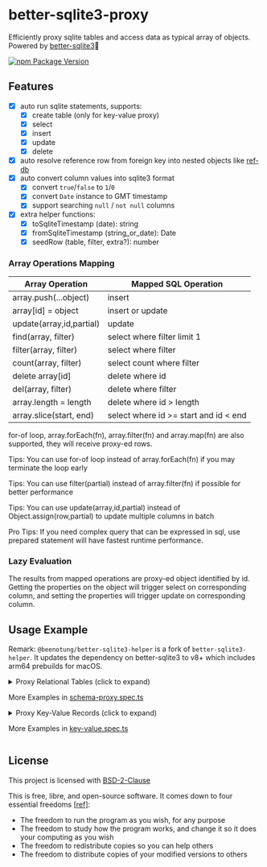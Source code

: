 # better-sqlite3-proxy

Efficiently proxy sqlite tables and access data as typical array of objects.
Powered by [better-sqlite3](https://github.com/WiseLibs/better-sqlite3)🔋

[![npm Package Version](https://img.shields.io/npm/v/better-sqlite3-proxy)](https://www.npmjs.com/package/better-sqlite3-proxy)

## Features

- [x] auto run sqlite statements, supports:
  - [x] create table (only for key-value proxy)
  - [x] select
  - [x] insert
  - [x] update
  - [x] delete
- [x] auto resolve reference row from foreign key into nested objects like [ref-db](https://github.com/beenotung/ref-db)
- [x] auto convert column values into sqlite3 format
  - [x] convert `true`/`false` to `1`/`0`
  - [x] convert `Date` instance to GMT timestamp
  - [x] support searching `null` / `not null` columns
- [x] extra helper functions:
  - [x] toSqliteTimestamp (date): string
  - [x] fromSqliteTimestamp (string_or_date): Date
  - [x] seedRow (table, filter, extra?): number

### Array Operations Mapping

| Array Operation          | Mapped SQL Operation                  |
| ------------------------ | ------------------------------------- |
| array.push(...object)    | insert                                |
| array[id] = object       | insert or update                      |
| update(array,id,partial) | update                                |
| find(array, filter)      | select where filter limit 1           |
| filter(array, filter)    | select where filter                   |
| count(array, filter)     | select count where filter             |
| delete array[id]         | delete where id                       |
| del(array, filter)       | delete where filter                   |
| array.length = length    | delete where id > length              |
| array.slice(start, end)  | select where id >= start and id < end |

for-of loop, array.forEach(fn), array.filter(fn) and array.map(fn) are also supported, they will receive proxy-ed rows.

Tips: You can use for-of loop instead of array.forEach(fn) if you may terminate the loop early

Tips: You can use filter(partial) instead of array.filter(fn) if possible for better performance

Tips: You can use update(array,id,partial) instead of Object.assign(row,partial) to update multiple columns in batch

Pro Tips: If you need complex query that can be expressed in sql, use prepared statement will have fastest runtime performance.

### Lazy Evaluation

The results from mapped operations are proxy-ed object identified by id.
Getting the properties on the object will trigger select on corresponding column, and
setting the properties will trigger update on corresponding column.

## Usage Example

Remark: `@beenotung/better-sqlite3-helper` is a fork of `better-sqlite3-helper`. It updates the dependency on better-sqlite3 to v8+ which includes arm64 prebuilds for macOS.

<details>
<summary>Proxy Relational Tables (click to expand)

More Examples in [schema-proxy.spec.ts](./test/schema-proxy.spec.ts)

</summary>

```typescript
import DB from '@beenotung/better-sqlite3-helper'
import { proxySchema, unProxy, find, filter } from 'better-sqlite3-proxy'

let db = DB({
  path: 'dev.sqlite3',
  migrate: {
    migrations: [
      /* sql */ `
-- Up
create table if not exists user (
  id integer primary key
, username text not null unique
);
-- Down
drop table user;
`,
      /* sql */ `
-- Up
create table if not exists post (
  id integer primary key
, user_id integer not null references user (id)
, content text not null
, created_at timestamp not null default current_timestamp
);
-- Down
drop table post;
`,
    ],
  },
})

type DBProxy = {
  user: User[]
  post: Post[]
}
type User = {
  id?: number
  username: string
}
type Post = {
  id?: number
  user_id: number
  content: string
  created_at?: string
  author?: User
}

let proxy = proxySchema<DBProxy>(db, {
  user: ['id', 'username'], // specify columns explicitly or leave it empty to auto-scan from create-table schema
  post: [
    ['author', { field: 'user_id', table: 'user' }], // link up reference fields
  ],
})

// insert record
proxy.user[1] = { username: 'alice' }
proxy.user.push({ username: 'Bob' })
proxy.post.push({ user_id: 1, content: 'Hello World' })

// select a specific column
console.log(proxy.user[1].username) // 'alice'

// select a specific column from reference table
console.log(proxy.post[1].author?.username) // 'alice'

// select all columns of a record
console.log(unProxy(proxy.post[1])) // { id: 1, user_id: 1, content: 'Hello World', created_at: '2022-04-21 23:30:00'}

// update a specific column
proxy.user[1].username = 'Alice'

// update multiple columns
proxy.post[1] = {
  content: 'Hello SQLite',
  created_at: '2022-04-22 08:30:00',
} as Partial<Post> as Post

// find by columns
console.log(find(proxy.user, { username: 'Alice' })?.id) // 1

// filter by columns
console.log(filter(proxy.post, { user_id: 1 })[0].content) // 'Hello SQLite

// delete record
delete proxy.user[2]
console.log(proxy.user.length) // 1

// truncate table
proxy.post.length = 0
console.log(proxy.post.length) // 0
```

</details>

<details>
<summary>Proxy Key-Value Records (click to expand)

More Examples in [key-value.spec.ts](./test/key-value-proxy.spec.ts)

</summary>

```typescript
import DB from '@beenotung/better-sqlite3-helper'
import { proxyKeyValue, find, filter } from 'better-sqlite3-proxy'

export let db = DB({
  path: 'dev.sqlite3',
  migrate: false,
})

type DBProxy = {
  users: {
    id: number
    username: string
  }[]
}

let proxy = proxyKeyValue<DBProxy>(db)

// auto create users table, then insert record
proxy.users[1] = { id: 1, username: 'alice' }
proxy.users.push({ id: 2, username: 'Bob' })

// select from users table
console.log(proxy.users[1]) // { id: 1, username: 'alice' }

// update users table
proxy.users[1] = { id: 1, username: 'Alice' }
console.log(proxy.users[1]) // { id:1, username: 'Alice' }

// find by columns
console.log(find(proxy.users, { username: 'Alice' })?.id) // 1

// filter by columns
console.log(filter(proxy.users, { username: 'Bob' })[0].id) // 2

// delete record
delete proxy.users[2]
console.log(proxy.users.length) // 1

// truncate table
proxy.users.length = 0
console.log(proxy.users.length) // 0
```

</details>

## License

This project is licensed with [BSD-2-Clause](./LICENSE)

This is free, libre, and open-source software. It comes down to four essential freedoms [[ref]](https://seirdy.one/2021/01/27/whatsapp-and-the-domestication-of-users.html#fnref:2):

- The freedom to run the program as you wish, for any purpose
- The freedom to study how the program works, and change it so it does your computing as you wish
- The freedom to redistribute copies so you can help others
- The freedom to distribute copies of your modified versions to others
